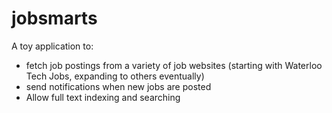 # jobsmarts

A toy application to:
- fetch job postings from a variety of job websites (starting with Waterloo Tech Jobs, expanding to others eventually)
- send notifications when new jobs are posted
- Allow full text indexing and searching
